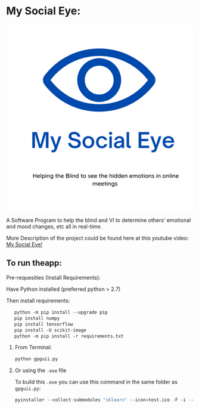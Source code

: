 # My Social Eye:

![Main Page](logogp.png)

A Software Program to help the blind and VI to determine others’ emotional and mood changes, etc all in real-time.

More Description of the project could be found here at this youtube video:
[My Social Eye!](https://www.youtube.com/watch?v=VOWPpb8mlBA)

## To run theapp:
Pre-requesities (Install Requirements):

Have Python installed (preferred python > 2.7)

Then install requirements:
```
   python -m pip install --upgrade pip
   pip install numpy
   pip install tensorflow
   pip install -U scikit-image
   python -m pip install -r requirements.txt
```
1. From Terminal:

    ```python
    python gpguii.py
    ```
2. Or using the `.exe` file

    To build this `.exe` you can use this command in the same folder as `gpguii.py`:

    ```python
    pyinstaller --collect-submodules "sklearn" --icon=test.ico -F -i --clean gpguii.spec --onefile -w gpguii.py
    ```
